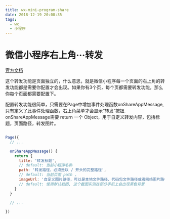 ```yaml
---
title: wx-mini-program-share
date: 2018-12-19 20:00:35
tags:
  - wx
  - 小程序
---
```


# 微信小程序右上角···转发

[官方文档](https://developers.weixin.qq.com/miniprogram/dev/framework/open-ability/share.html)

这个转发功能是页面独立的，什么意思，就是微信小程序每一个页面的右上角的转发功能都是需要你配置才会出现。如果你有3个页，每个页都需要转发功能，那么你每个页面都需要配置下。

<!-- more -->

配置转发功能很简单，只需要在Page中增加事件处理函数onShareAppMessage, 只有定义了此事件处理函数，右上角菜单才会显示“转发”按钮. onShareAppMessage需要 return 一个 Object，用于自定义转发内容，包括标题，页面路径，转发图片。

``` javascript

Page({
  // ...

  onShareAppMessage() {
    return {
      title: '转发标题',
      // default: 当前小程序名称
      path: '转发路径，必须是以 / 开头的完整路径',
      // default: 当前页面 path ，
      imageUrl: '自定义图片路径，可以是本地文件路径、代码包文件路径或者网络图片路径。支持PNG及JPG。显示图片长宽比是 5:4。'
      // default: 使用默认截图, 这个截图实测在部分手机上会出现黑色背景
    }
  }

  // ...

})

```

